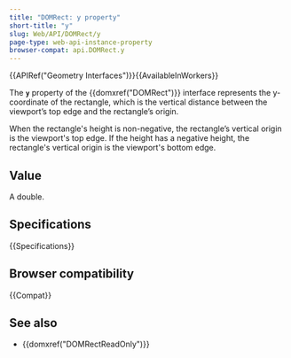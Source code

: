 ```yaml
---
title: "DOMRect: y property"
short-title: "y"
slug: Web/API/DOMRect/y
page-type: web-api-instance-property
browser-compat: api.DOMRect.y
---
```


{{APIRef("Geometry Interfaces")}}{{AvailableInWorkers}}

The **`y`** property of the {{domxref("DOMRect")}} interface represents the y-coordinate of the rectangle, which is the vertical distance between the viewport’s top edge and the rectangle’s origin.

When the rectangle's height is non-negative, the rectangle’s vertical origin is the viewport's top edge. If the height has a negative height, the rectangle's vertical origin is the viewport's bottom edge.

## Value

A double.

## Specifications

{{Specifications}}

## Browser compatibility

{{Compat}}

## See also

- {{domxref("DOMRectReadOnly")}}
